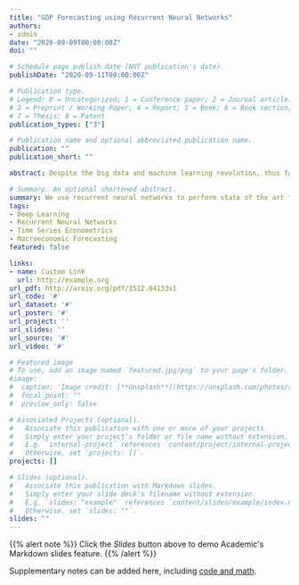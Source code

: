```yaml
---
title: "GDP Forecasting using Recurrent Neural Networks"
authors:
- admin
date: "2020-09-09T00:00:00Z"
doi: ""

# Schedule page publish date (NOT publication's date).
publishDate: "2020-09-11T00:00:00Z"

# Publication type.
# Legend: 0 = Uncategorized; 1 = Conference paper; 2 = Journal article;
# 3 = Preprint / Working Paper; 4 = Report; 5 = Book; 6 = Book section;
# 7 = Thesis; 8 = Patent
publication_types: ["3"]

# Publication name and optional abbreviated publication name.
publication: ""
publication_short: ""

abstract: Despite the big data and machine learning revolution, thus far, the standard models like auto-regressive models are still consistently used as a baseline. We introduce our neural network model along with a data augmentation strategy that allows our model to be competitive and outperform state-of-the-art models beyond 2 quarters ahead. We compare our model with the AR(2), the Smets Wouters DSGE, and a factor model which forms an "efficient" frontier of economic forecasting performance among all models tested. Our forecasts over the the longest time period, 5 quarters ahead, consistently outperforms the median forecast of the Survey of Professional Forecasters. Forecasts over different time windows, model specifications, along with Monte Carlo simulation suggests the performance of our model is robust, reproducible, and does not depend significantly on the randomness of the initialization and numerical optimization.  

# Summary. An optional shortened abstract.
summary: We use recurrent neural networks to perform state of the art forecasting of GDP.  We outperform benchmark models like the AR(2), Smets-Wouters DSGE and a Factor Model.  
tags:
- Deep Learning
- Recurrent Neural Networks
- Time Series Econometrics
- Macroeconomic Forecasting
featured: false

links:
- name: Custom Link
  url: http://example.org
url_pdf: http://arxiv.org/pdf/1512.04133v1
url_code: '#'
url_dataset: '#'
url_poster: '#'
url_project: ''
url_slides: ''
url_source: '#'
url_video: '#'

# Featured image
# To use, add an image named `featured.jpg/png` to your page's folder. 
#image:
#  caption: 'Image credit: [**Unsplash**](https://unsplash.com/photos/s9CC2SKySJM)'
#  focal_point: ""
#  preview_only: false

# Associated Projects (optional).
#   Associate this publication with one or more of your projects.
#   Simply enter your project's folder or file name without extension.
#   E.g. `internal-project` references `content/project/internal-project/index.md`.
#   Otherwise, set `projects: []`.
projects: []

# Slides (optional).
#   Associate this publication with Markdown slides.
#   Simply enter your slide deck's filename without extension.
#   E.g. `slides: "example"` references `content/slides/example/index.md`.
#   Otherwise, set `slides: ""`.
slides: ""
---
```


{{% alert note %}}
Click the *Slides* button above to demo Academic's Markdown slides feature.
{{% /alert %}}

Supplementary notes can be added here, including [code and math](https://sourcethemes.com/academic/docs/writing-markdown-latex/).
